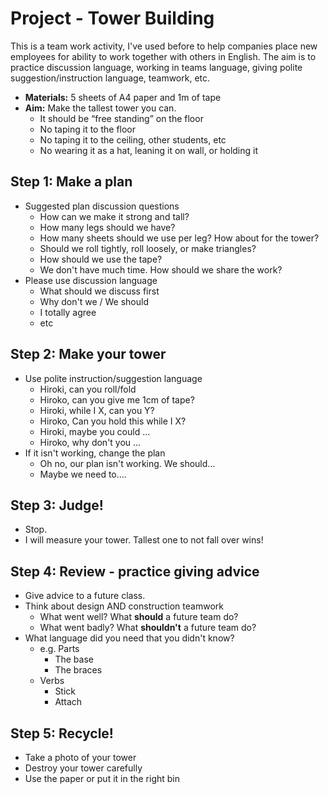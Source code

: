 # Project - Tower Building

This is a team work activity, I've used before to help companies place new employees for ability to work together with others in English. The aim is to practice discussion language, working in teams language, giving polite suggestion/instruction language, teamwork, etc. 



* __Materials:__ 5 sheets of A4 paper and 1m of tape
* __Aim:__ Make the tallest tower you can. 
    * It should be “free standing” on the floor
    * No taping it to the floor
    * No taping it to the ceiling, other students, etc
    * No wearing it as a hat, leaning it on wall, or holding it

## Step 1: Make a plan

* Suggested plan discussion questions
    * How can we make it strong and tall? 
    * How many legs should we have? 
    * How many sheets should we use per leg? How about for the tower?
    * Should we roll tightly, roll loosely, or make triangles?
    * How should we use the tape?
    * We don't have much time. How should we share the work?
* Please use discussion language 
    * What should we discuss first
    * Why don't we / We should
    * I totally agree 
    * etc


## Step 2: Make your tower

* Use polite instruction/suggestion language
    * Hiroki, can you roll/fold
    * Hiroko, can you give me 1cm of tape?
    * Hiroki, while I X, can you Y?
    * Hiroko, Can you hold this while I X?
    * Hiroki, maybe you could ...
    * Hiroko, why don't you ...
* If it isn't working, change the plan
    * Oh no, our plan isn't working. We should… 
    * Maybe we need to....

## Step 3: Judge!
* Stop. 
* I will measure your tower. Tallest one to not fall over wins!

## Step 4: Review - practice giving advice
* Give advice to a future class. 
* Think about design AND construction teamwork
    * What went well? What __should__ a future team do?
    * What went badly? What __shouldn't__ a future team do?
* What language did you need that you didn't know? 
    * e.g. Parts
        * The base
        * The braces
    * Verbs
        * Stick 
        * Attach

## Step 5: Recycle!
* Take a photo of your tower
* Destroy your tower carefully
* Use the paper or put it in the right bin





